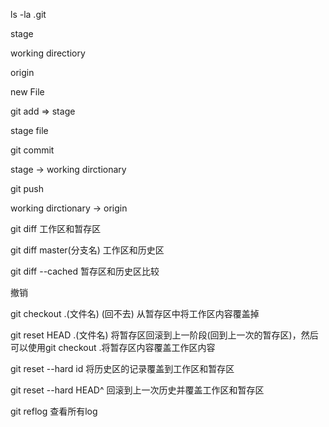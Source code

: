 
ls -la .git

stage

working directiory

origin


new File

git add  => stage

stage file

git commit 

stage -> working dirctionary

git push 

working dirctionary -> origin



git diff 工作区和暂存区

git diff master(分支名) 工作区和历史区

git diff --cached 暂存区和历史区比较 


撤销

git checkout .(文件名)  (回不去) 从暂存区中将工作区内容覆盖掉

git reset HEAD .(文件名) 将暂存区回滚到上一阶段(回到上一次的暂存区)，然后可以使用git checkout .将暂存区内容覆盖工作区内容


git reset --hard id    将历史区的记录覆盖到工作区和暂存区

git reset --hard HEAD^   回滚到上一次历史并覆盖工作区和暂存区

git reflog  查看所有log

